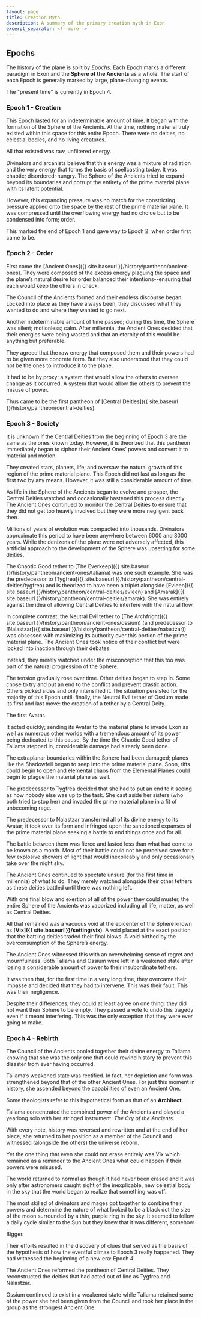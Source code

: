 ```yaml
---
layout: page
title: Creation Myth
description: A summary of the primary creation myth in Exon
excerpt_separator: <!--more-->
---
```


## Epochs

The history of the plane is split by <em>Epochs</em>. Each Epoch marks a different paradigm in Exon and the <strong>Sphere of the Ancients</strong> as a whole. The start of each Epoch is generally marked by large, plane-changing events.

The "present time" is currently in Epoch 4.

<!--more-->

### Epoch 1 - Creation

This Epoch lasted for an indeterminable amount of time. It began with the formation of the Sphere of the Ancients. At the time, nothing material truly existed within this space for this entire Epoch. There were no deities, no celestial bodies, and no living creatures.

All that existed was raw, unfiltered energy.

Divinators and arcanists believe that this energy was a mixture of radiation and the very energy that forms the basis of spellcasting today. It was chaotic; disordered; hungry. The Sphere of the Ancients tried to expand beyond its boundaries and corrupt the entirety of the prime material plane with its latent potential.

However, this expanding pressure was no match for the constricting pressure applied onto the space by the rest of the prime material plane. It was compressed until the overflowing energy had no choice but to be condensed into form; order.

This marked the end of Epoch 1 and gave way to Epoch 2: when order first came to be.

### Epoch 2 - Order

First came the [Ancient Ones]({{ site.baseurl }}/history/pantheon/ancient-ones). They were composed of the excess energy plaguing the space and the plane’s natural desire for order balanced their intentions--ensuring that each would keep the others in check.

The Council of the Ancients formed and their endless discourse began. Locked into place as they have always been, they discussed what they wanted to do and where they wanted to go next.

Another indeterminable amount of time passed; during this time, the Sphere was silent; motionless; calm. After millennia, the Ancient Ones decided that their energies were being wasted and that an eternity of this would be anything but preferable.

They agreed that the raw energy that composed them and their powers had to be given more concrete form. But they also understood that they could not be the ones to introduce it to the plane.

It had to be by proxy; a system that would allow the others to oversee change as it occurred. A system that would allow the others to prevent the misuse of power.

Thus came to be the first pantheon of [Central Deities]({{ site.baseurl }}/history/pantheon/central-deities).

### Epoch 3 - Society

It is unknown if the Central Deities from the beginning of Epoch 3 are the same as the ones known today. However, it is theorized that this pantheon immediately began to siphon their Ancient Ones’ powers and convert it to material and motion.

They created stars, planets, life, and oversaw the natural growth of this region of the prime material plane. This Epoch did not last as long as the first two by any means. However, it was still a considerable amount of time.

As life in the Sphere of the Ancients began to evolve and prosper, the Central Deities watched and occasionally hastened this process directly. The Ancient Ones continued to monitor the Central Deities to ensure that they did not get too heavily involved but they were more negligent back then.

Millions of years of evolution was compacted into thousands. Divinators approximate this period to have been anywhere between 6000 and 8000 years. While the denizens of the plane were not adversely affected, this artificial approach to the development of the Sphere was upsetting for some deities.

The Chaotic Good tether to [The Everkeep]({{ site.baseurl }}/history/pantheon/ancient-ones/taliama) was one such example. She was the predecessor to [Tygfrea]({{ site.baseurl }}/history/pantheon/central-deities/tygfrea) and is theorized to have been a triplet alongside [Evleen]({{ site.baseurl }}/history/pantheon/central-deities/evleen) and [Amarak]({{ site.baseurl }}/history/pantheon/central-deities/amarak). She was entirely against the idea of allowing Central Deities to interfere with the natural flow.

In complete contrast, the Neutral Evil tether to [The Archfright]({{ site.baseurl }}/history/pantheon/ancient-ones/ossium) (and predecessor to [Nalastzar]({{ site.baseurl }}/history/pantheon/central-deities/nalastzar)) was obsessed with maximizing its authority over this portion of the prime material plane. The Ancient Ones took notice of their conflict but were locked into inaction through their debates.

Instead, they merely watched under the misconception that this too was part of the natural progression of the Sphere.

The tension gradually rose over time. Other deities began to step in. Some chose to try and put an end to the conflict and prevent drastic action. Others picked sides and only intensified it. The situation persisted for the majority of this Epoch until, finally, the Neutral Evil tether of Ossium made its first and last move: the creation of a tether by a Central Deity.

The first Avatar.

It acted quickly; sending its Avatar to the material plane to invade Exon as well as numerous other worlds with a tremendous amount of its power being dedicated to this cause. By the time the Chaotic Good tether of Taliama stepped in, considerable damage had already been done.

The extraplanar boundaries within the Sphere had been damaged; planes like the Shadowfell began to seep into the prime material plane. Soon, rifts could begin to open and elemental chaos from the Elemental Planes could begin to plague the material plane as well.

The predecessor to Tygfrea decided that she had to put an end to it seeing as how nobody else was up to the task. She cast aside her sisters (who both tried to stop her) and invaded the prime material plane in a fit of unbecoming rage.

The predecessor to Nalastzar transferred all of its divine energy to its Avatar; it took over its form and infringed upon the sanctioned expanses of the prime material plane seeking a battle to end things once and for all.

The battle between them was fierce and lasted less than what had come to be known as a month. Most of their battle could not be perceived save for a few explosive showers of light that would inexplicably and only occasionally take over the night sky.

The Ancient Ones continued to spectate unsure (for the first time in millennia) of what to do. They merely watched alongside their other tethers as these deities battled until there was nothing left.

With one final blow and exertion of all of the power they could muster, the entire Sphere of the Ancients was vaporized including all life, matter, as well as Central Deities.

All that remained was a vacuous void at the epicenter of the Sphere known as <strong>[Vix]({{ site.baseurl }}/setting/vix)</strong>. A void placed at the exact position that the battling deities traded their final blows. A void birthed by the overconsumption of the Sphere’s energy.

The Ancient Ones witnessed this with an overwhelming sense of regret and mournfulness. Both Taliama and Ossium were left in a weakened state after losing a considerable amount of power to their insubordinate tethers.

It was then that, for the first time in a very long time, they overcame their impasse and decided that they had to intervene. This was their fault. This was their negligence.

Despite their differences, they could at least agree on one thing: they did not want their Sphere to be empty. They passed a vote to undo this tragedy even if it meant interfering. This was the only exception that they were ever going to make.

### Epoch 4 - Rebirth

The Council of the Ancients pooled together their divine energy to Taliama knowing that she was the only one that could rewind history to prevent this disaster from ever having occurred.

Taliama’s weakened state was rectified. In fact, her depiction and form was strengthened beyond that of the other Ancient Ones. For just this moment in history, she ascended beyond the capabilities of even an Ancient One.

Some theologists refer to this hypothetical form as that of an <strong>Architect</strong>.

Taliama concentrated the combined power of the Ancients and played a yearlong solo with her stringed instrument. <em>The Cry of the Ancients</em>.

With every note, history was reversed and rewritten and at the end of her piece, she returned to her position as a member of the Council and witnessed (alongside the others) the universe reborn.

Yet the one thing that even she could not erase entirely was Vix which remained as a reminder to the Ancient Ones what could happen if their powers were misused.

The world returned to normal as though it had never been erased and it was only after astronomers caught sight of the inexplicable, new celestial body in the sky that the world began to realize that something was off.

The most skilled of divinators and mages got together to combine their powers and determine the nature of what looked to be a black dot the size of the moon surrounded by a thin, purple ring in the sky. It seemed to follow a daily cycle similar to the Sun but they knew that it was different, somehow.

Bigger.

Their efforts resulted in the discovery of clues that served as the basis of the hypothesis of how the eventful climax to Epoch 3 really happened. They had witnessed the beginning of a new era: Epoch 4.

The Ancient Ones reformed the pantheon of Central Deities. They reconstructed the deities that had acted out of line as Tygfrea and Nalastzar.

Ossium continued to exist in a weakened state while Taliama retained some of the power she had been given from the Council and took her place in the group as the strongest Ancient One.
